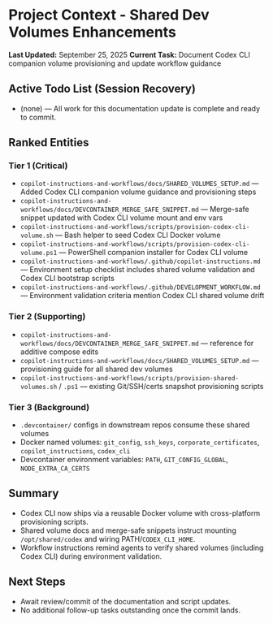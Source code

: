 # Project Context - Shared Dev Volumes Enhancements
**Last Updated:** September 25, 2025
**Current Task:** Document Codex CLI companion volume provisioning and update workflow guidance

## Active Todo List (Session Recovery)
- (none) — All work for this documentation update is complete and ready to commit.

## Ranked Entities

### Tier 1 (Critical)
- `copilot-instructions-and-workflows/docs/SHARED_VOLUMES_SETUP.md` — Added Codex CLI companion volume guidance and provisioning steps
- `copilot-instructions-and-workflows/docs/DEVCONTAINER_MERGE_SAFE_SNIPPET.md` — Merge-safe snippet updated with Codex CLI volume mount and env vars
- `copilot-instructions-and-workflows/scripts/provision-codex-cli-volume.sh` — Bash helper to seed Codex CLI Docker volume
- `copilot-instructions-and-workflows/scripts/provision-codex-cli-volume.ps1` — PowerShell companion installer for Codex CLI volume
- `copilot-instructions-and-workflows/.github/copilot-instructions.md` — Environment setup checklist includes shared volume validation and Codex CLI bootstrap scripts
- `copilot-instructions-and-workflows/.github/DEVELOPMENT_WORKFLOW.md` — Environment validation criteria mention Codex CLI shared volume drift

### Tier 2 (Supporting)
- `copilot-instructions-and-workflows/docs/DEVCONTAINER_MERGE_SAFE_SNIPPET.md` — reference for additive compose edits
- `copilot-instructions-and-workflows/docs/SHARED_VOLUMES_SETUP.md` — provisioning guide for all shared dev volumes
- `copilot-instructions-and-workflows/scripts/provision-shared-volumes.sh` / `.ps1` — existing Git/SSH/certs snapshot provisioning scripts

### Tier 3 (Background)
- `.devcontainer/` configs in downstream repos consume these shared volumes
- Docker named volumes: `git_config`, `ssh_keys`, `corporate_certificates`, `copilot_instructions`, `codex_cli`
- Devcontainer environment variables: `PATH`, `GIT_CONFIG_GLOBAL`, `NODE_EXTRA_CA_CERTS`

## Summary
- Codex CLI now ships via a reusable Docker volume with cross-platform provisioning scripts.
- Shared volume docs and merge-safe snippets instruct mounting `/opt/shared/codex` and wiring PATH/`CODEX_CLI_HOME`.
- Workflow instructions remind agents to verify shared volumes (including Codex CLI) during environment validation.

## Next Steps
- Await review/commit of the documentation and script updates.
- No additional follow-up tasks outstanding once the commit lands.
